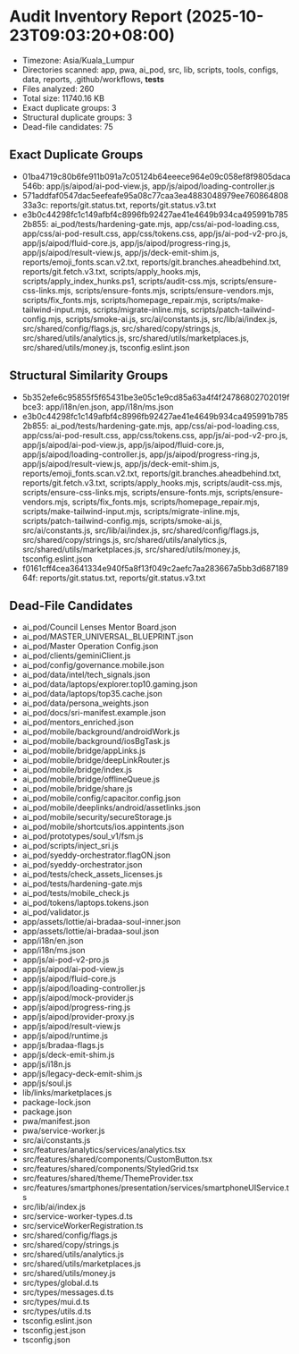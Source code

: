 # Audit Inventory Report (2025-10-23T09:03:20+08:00)

- Timezone: Asia/Kuala_Lumpur
- Directories scanned: app, pwa, ai_pod, src, lib, scripts, tools, configs, data, reports, .github/workflows, __tests__
- Files analyzed: 260
- Total size: 11740.16 KB
- Exact duplicate groups: 3
- Structural duplicate groups: 3
- Dead-file candidates: 75

## Exact Duplicate Groups

- 01ba4719c80b6fe911b091a7c05124b64eeece964e09c058ef8f9805daca546b: app/js/aipod/ai-pod-view.js, app/js/aipod/loading-controller.js
- 571addfaf0547dac5eefeafe95a08c77caa3ea4883048979ee76086480833a3c: reports/git.status.txt, reports/git.status.v3.txt
- e3b0c44298fc1c149afbf4c8996fb92427ae41e4649b934ca495991b7852b855: ai_pod/tests/hardening-gate.mjs, app/css/ai-pod-loading.css, app/css/ai-pod-result.css, app/css/tokens.css, app/js/ai-pod-v2-pro.js, app/js/aipod/fluid-core.js, app/js/aipod/progress-ring.js, app/js/aipod/result-view.js, app/js/deck-emit-shim.js, reports/emoji_fonts.scan.v2.txt, reports/git.branches.aheadbehind.txt, reports/git.fetch.v3.txt, scripts/apply_hooks.mjs, scripts/apply_index_hunks.ps1, scripts/audit-css.mjs, scripts/ensure-css-links.mjs, scripts/ensure-fonts.mjs, scripts/ensure-vendors.mjs, scripts/fix_fonts.mjs, scripts/homepage_repair.mjs, scripts/make-tailwind-input.mjs, scripts/migrate-inline.mjs, scripts/patch-tailwind-config.mjs, scripts/smoke-ai.js, src/ai/constants.js, src/lib/ai/index.js, src/shared/config/flags.js, src/shared/copy/strings.js, src/shared/utils/analytics.js, src/shared/utils/marketplaces.js, src/shared/utils/money.js, tsconfig.eslint.json

## Structural Similarity Groups

- 5b352efe6c95855f5f65431be3e05c1e9cd85a63a4f4f24786802702019fbce3: app/i18n/en.json, app/i18n/ms.json
- e3b0c44298fc1c149afbf4c8996fb92427ae41e4649b934ca495991b7852b855: ai_pod/tests/hardening-gate.mjs, app/css/ai-pod-loading.css, app/css/ai-pod-result.css, app/css/tokens.css, app/js/ai-pod-v2-pro.js, app/js/aipod/ai-pod-view.js, app/js/aipod/fluid-core.js, app/js/aipod/loading-controller.js, app/js/aipod/progress-ring.js, app/js/aipod/result-view.js, app/js/deck-emit-shim.js, reports/emoji_fonts.scan.v2.txt, reports/git.branches.aheadbehind.txt, reports/git.fetch.v3.txt, scripts/apply_hooks.mjs, scripts/audit-css.mjs, scripts/ensure-css-links.mjs, scripts/ensure-fonts.mjs, scripts/ensure-vendors.mjs, scripts/fix_fonts.mjs, scripts/homepage_repair.mjs, scripts/make-tailwind-input.mjs, scripts/migrate-inline.mjs, scripts/patch-tailwind-config.mjs, scripts/smoke-ai.js, src/ai/constants.js, src/lib/ai/index.js, src/shared/config/flags.js, src/shared/copy/strings.js, src/shared/utils/analytics.js, src/shared/utils/marketplaces.js, src/shared/utils/money.js, tsconfig.eslint.json
- f0161cff4cea3641334e940f5a8f13f049c2aefc7aa283667a5bb3d68718964f: reports/git.status.txt, reports/git.status.v3.txt

## Dead-File Candidates

- ai_pod/Council Lenses Mentor Board.json
- ai_pod/MASTER_UNIVERSAL_BLUEPRINT.json
- ai_pod/Master Operation Config.json
- ai_pod/clients/geminiClient.js
- ai_pod/config/governance.mobile.json
- ai_pod/data/intel/tech_signals.json
- ai_pod/data/laptops/explorer.top10.gaming.json
- ai_pod/data/laptops/top35.cache.json
- ai_pod/data/persona_weights.json
- ai_pod/docs/sri-manifest.example.json
- ai_pod/mentors_enriched.json
- ai_pod/mobile/background/androidWork.js
- ai_pod/mobile/background/iosBgTask.js
- ai_pod/mobile/bridge/appLinks.js
- ai_pod/mobile/bridge/deepLinkRouter.js
- ai_pod/mobile/bridge/index.js
- ai_pod/mobile/bridge/offlineQueue.js
- ai_pod/mobile/bridge/share.js
- ai_pod/mobile/config/capacitor.config.json
- ai_pod/mobile/deeplinks/android/assetlinks.json
- ai_pod/mobile/security/secureStorage.js
- ai_pod/mobile/shortcuts/ios.appintents.json
- ai_pod/prototypes/soul_v1/fsm.js
- ai_pod/scripts/inject_sri.js
- ai_pod/syeddy-orchestrator.flagON.json
- ai_pod/syeddy-orchestrator.json
- ai_pod/tests/check_assets_licenses.js
- ai_pod/tests/hardening-gate.mjs
- ai_pod/tests/mobile_check.js
- ai_pod/tokens/laptops.tokens.json
- ai_pod/validator.js
- app/assets/lottie/ai-bradaa-soul-inner.json
- app/assets/lottie/ai-bradaa-soul.json
- app/i18n/en.json
- app/i18n/ms.json
- app/js/ai-pod-v2-pro.js
- app/js/aipod/ai-pod-view.js
- app/js/aipod/fluid-core.js
- app/js/aipod/loading-controller.js
- app/js/aipod/mock-provider.js
- app/js/aipod/progress-ring.js
- app/js/aipod/provider-proxy.js
- app/js/aipod/result-view.js
- app/js/aipod/runtime.js
- app/js/bradaa-flags.js
- app/js/deck-emit-shim.js
- app/js/i18n.js
- app/js/legacy-deck-emit-shim.js
- app/js/soul.js
- lib/links/marketplaces.js
- package-lock.json
- package.json
- pwa/manifest.json
- pwa/service-worker.js
- src/ai/constants.js
- src/features/analytics/services/analytics.tsx
- src/features/shared/components/CustomButton.tsx
- src/features/shared/components/StyledGrid.tsx
- src/features/shared/theme/ThemeProvider.tsx
- src/features/smartphones/presentation/services/smartphoneUIService.ts
- src/lib/ai/index.js
- src/service-worker-types.d.ts
- src/serviceWorkerRegistration.ts
- src/shared/config/flags.js
- src/shared/copy/strings.js
- src/shared/utils/analytics.js
- src/shared/utils/marketplaces.js
- src/shared/utils/money.js
- src/types/global.d.ts
- src/types/messages.d.ts
- src/types/mui.d.ts
- src/types/utils.d.ts
- tsconfig.eslint.json
- tsconfig.jest.json
- tsconfig.json

